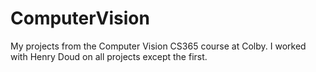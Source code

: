 # ComputerVision
My projects from the Computer Vision CS365 course at Colby. I worked with Henry Doud on all projects except the first. 
